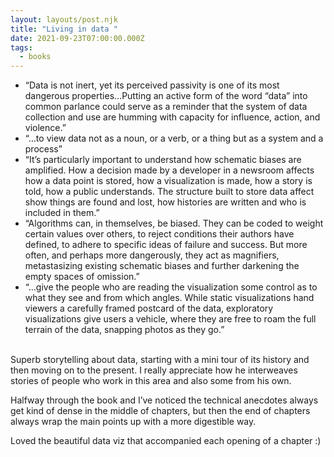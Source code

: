 ```yaml
---
layout: layouts/post.njk
title: "Living in data "
date: 2021-09-23T07:00:00.000Z
tags:
  - books
---
```

* “Data is not inert, yet its perceived passivity is one of its most dangerous properties…Putting an active form of the word “data” into common parlance could serve as a reminder that the system of data collection and use are humming with capacity for influence, action, and violence.”
* “…to view data not as a noun, or a verb, or a thing but as a system and a process”
* “It’s particularly important to understand how schematic biases are amplified. How a decision made by a developer in a newsroom affects how a data point is stored, how a visualization is made, how a story is told, how a public understands. The structure built to store data affect show things are found and lost, how histories are written and who is included in them.”
* “Algorithms can, in themselves, be biased. They can be coded to weight certain values over others, to reject conditions their authors have defined, to adhere to specific ideas of failure and success. But more often, and perhaps more dangerously, they act as magnifiers, metastasizing existing schematic biases and further darkening the empty spaces of omission.”
* “...give the people who are reading the visualization some control as to what they see and from which angles. While static visualizations hand viewers a carefully framed postcard of the data, exploratory visualizations give users a vehicle, where they are free to roam the full terrain of the data, snapping photos as they go.”

\
Superb storytelling about data, starting with a mini tour of its history and then moving on to the present. I really appreciate how he interweaves stories of people who work in this area and also some from his own. 

Halfway through the book and I’ve noticed the technical anecdotes always get kind of dense in the middle of chapters, but then the end of chapters always wrap the main points up with a more digestible way. 

Loved the beautiful data viz that accompanied each opening of a chapter :)